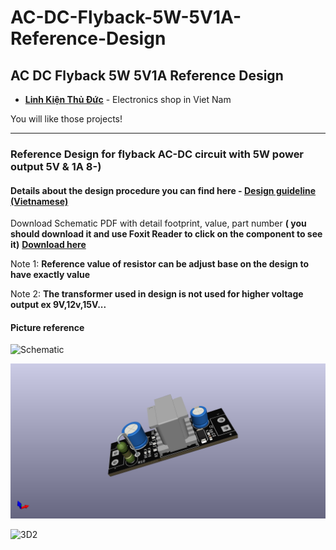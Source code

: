# AC-DC-Flyback-5W-5V1A-Reference-Design
AC DC Flyback 5W 5V1A Reference Design
---

- __[Linh Kiện Thủ Đức](https://linhkienthuduc.com/)__ - Electronics shop in Viet Nam

You will like those projects!

---

### Reference Design for flyback AC-DC circuit with 5W power output 5V & 1A 8-)
#### Details about the design procedure you can find here - __[Design guideline (Vietnamese)](https://linhkienthuduc.com/huong-dan-tinh-toan-thiet-ke-mach-nguon-xung-flyback-ac-dc-5w-5v-1a-cho-cac-ung-dung-cong-suat-thap)__

Download Schematic PDF with detail footprint, value, part number **( you should download it and use Foxit Reader to click on the component to see it)**
__[Download here](https://github.com/TDLOGY/AC-DC-Flyback-5W-5V1A-Reference-Design/blob/main/5V2A_PS_EE1310_Schematic.pdf)__

Note 1: **Reference value of resistor can be adjust base on the design to have exactly value**

Note 2: **The transformer used in design is not used for higher voltage output ex 9V,12v,15V...**

#### Picture reference

![Schematic](https://github.com/TDLOGY/HW_AC-DC-Flyback-5W-5V1A-Reference-Design/blob/main/5V1A_PS_EE13.png)

![3D1](https://github.com/TDLOGY/AC-DC-Flyback-5W-5V1A-Reference-Design/blob/main/5V2A_PS_EE1310.png)

![3D2](https://github.com/TDLOGY/HW_AC-DC-Flyback-5W-5V1A-Reference-Design/blob/main/PS-5V1.4A-7W-EE13-Demo-board.png)

